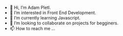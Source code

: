 - 👋 Hi, I’m Adam Pletl.
- 👀 I’m interested in Front End Development.
- 🌱 I’m currently learning Javascript.
- 💞️ I’m looking to collaborate on projects for begginers.
- 📫 How to reach me ...

<!---
PletlAdam/PletlAdam is a ✨ special ✨ repository because its `README.md` (this file) appears on your GitHub profile.
You can click the Preview link to take a look at your changes.
--->
